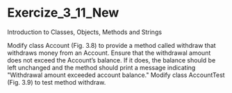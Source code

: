 # Exercize_3_11_New
Introduction to Classes, Objects, Methods and Strings

Modify class Account (Fig. 3.8) to provide a method called withdraw that withdraws money from an Account. Ensure that the withdrawal amount does not exceed the Account’s balance. If it does, the balance should be left unchanged and the method should print a message indicating "Withdrawal amount exceeded account balance." Modify class AccountTest (Fig. 3.9) to test method withdraw.
